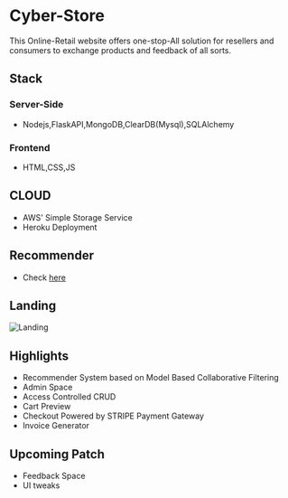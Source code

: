 # Cyber-Store
This Online-Retail website offers one-stop-All solution for resellers and consumers to exchange products and feedback of all sorts. 

## Stack

### Server-Side 
- Nodejs,FlaskAPI,MongoDB,ClearDB(Mysql),SQLAlchemy

### Frontend
- HTML,CSS,JS

## CLOUD
- AWS' Simple Storage Service
- Heroku Deployment
## Recommender 
- Check [here](https://github.com/udit1707/Cyber-Store-Recommends)
## Landing

![Landing](https://user-images.githubusercontent.com/43987867/103312269-8388a700-4a42-11eb-9c71-635f8c4f5ede.gif)

## Highlights

- Recommender System based on Model Based Collaborative Filtering
- Admin Space
- Access Controlled CRUD
- Cart Preview
- Checkout Powered by STRIPE Payment Gateway
- Invoice Generator

## Upcoming Patch

- Feedback Space
- UI tweaks







